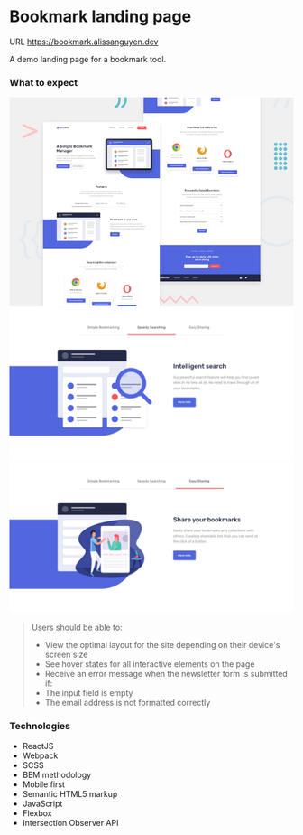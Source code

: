 # Bookmark landing page

URL https://bookmark.alissanguyen.dev

A demo landing page for a bookmark tool.

### What to expect

![Design preview](./design/desktop-preview.jpg)
![Tab design 1](./design/tab-2-design.jpg)
![Tab design 2](./design/tab-3-design.jpg)

> Users should be able to:
>
> - View the optimal layout for the site depending on their device's screen size
> - See hover states for all interactive elements on the page
> - Receive an error message when the newsletter form is submitted if:
> - The input field is empty
> - The email address is not formatted correctly

### Technologies

- ReactJS
- Webpack
- SCSS
- BEM methodology
- Mobile first
- Semantic HTML5 markup
- JavaScript
- Flexbox
- Intersection Observer API
